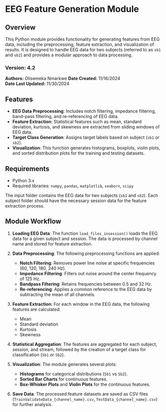 # EEG Feature Generation Module 

## Overview

This Python module provides functionality for generating features from EEG data, including the preprocessing, feature extraction, and visualization of results. It is designed to handle EEG data for two subjects (referred to as `sb1` and `sb2`) and provides a modular approach to data processing.

### Version: 4.2  
**Authors:** Olisemeka Nmarkwe
**Date Created:** 11/16/2024  
**Date Last Updated:** 11/30/2024

## Features
- **EEG Data Preprocessing**: Includes notch filtering, impedance filtering, band-pass filtering, and re-referencing of EEG data.
- **Feature Extraction**: Statistical features such as mean, standard deviation, kurtosis, and skewness are extracted from sliding windows of EEG data.
- **Target Class Generation**: Assigns target labels based on subject (`sb1` or `sb2`).
- **Visualization**: This function generates histograms, boxplots, violin plots, and sorted distribution plots for the training and testing datasets.

## Requirements
- Python 3.x
- Required libraries: `numpy`, `pandas`, `matplotlib`, `seaborn`, `scipy`

The input folder contains the EEG data for two subjects (`sb1` and `sb2`). Each subject folder should have the necessary session data for the feature extraction process.

## Module Workflow

1. **Loading EEG Data**: The function `load_files_insession()` loads the EEG data for a given subject and session. The data is processed by channel name and stored for feature extraction.

2. **Data Preprocessing**: The following preprocessing functions are applied:
    - **Notch Filtering**: Removes power line noise at specific frequencies (60, 120, 180, 240 Hz).
    - **Impedance Filtering**: Filters out noise around the center frequency of 125 Hz.
    - **Bandpass Filtering**: Retains frequencies between 0.5 and 32 Hz.
    - **Re-referencing**: Applies a common reference to the EEG data by subtracting the mean of all channels.

3. **Feature Extraction**: For each window in the EEG data, the following features are calculated:
    - Mean
    - Standard deviation
    - Kurtosis
    - Skewness

4. **Statistical Aggregation**: The features are aggregated for each subject, session, and stream, followed by the creation of a target class for classification (`Sb1` or `Sb2`).

5. **Visualization**: The module generates several plots:
    - **Histograms** for categorical distributions (`Sb1` vs `Sb2`).
    - **Sorted Bar Charts** for continuous features.
    - **Box-Whisker Plots** and **Violin Plots** for the continuous features.

6. **Save Data**: The processed feature datasets are saved as CSV files (`TrainValidateData_{channel_name}.csv`, `TestData_{channel_name}.csv`) for further analysis.



